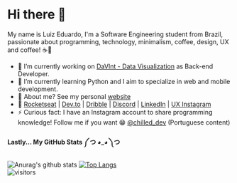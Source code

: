 # Hi there 👋
My name is Luiz Eduardo, I'm a Software Engineering student from Brazil, passionate about programming, technology, minimalism, coffee, design, UX and coffee! ☕💜

- 🔭 I’m currently working on [DaVInt - Data Visualization](https://www.inf.pucrs.br/davint/) as Back-end Developer.
- 🌱 I’m currently learning Python and I aim to specialize in web and mobile development.
- 💬 About me? See my personal [website](https://luizeduardomr.github.io/)
- :rocket: [Rocketseat](https://app.rocketseat.com.br/me/luizeduardomr) | [Dev.to](https://dev.to/luizeduardomr) | [Dribble](https://dribbble.com/luizreis) |  [Discord](https://discord.bio/p/luiz) | [LinkedIn](https://www.linkedin.com/in/luizeduardomr/) | [UX Instagram](https://www.instagram.com/ux.luiz/)
- ⚡ Curious fact: I have an Instagram account to share programming knowledge! Follow me if you want 😁 [@chilled_dev](https://www.instagram.com/chilled_dev/) (Portuguese content)

#### Lastly... My GitHub Stats ༼ つ ◕_◕ ༽つ

![Anurag's github stats](https://github-readme-stats.vercel.app/api?username=luizeduardomr)
[![Top Langs](https://github-readme-stats.vercel.app/api/top-langs/?username=luizeduardomr&layout=compact)](https://github.com/anuraghazra/github-readme-stats)
</br> ![visitors](https://visitor-badge.glitch.me/badge?page_id=page.id)
